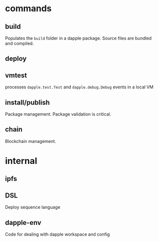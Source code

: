 commands
===

build
---
Populates the `build` folder in a dapple package.
Source files are bundled and compiled.

deploy
---


vmtest
---
processes `dapple.test.Test` and `dapple.debug.Debug` events in a local VM

install/publish
---
Package management. Package validation is critical.

chain
---
Blockchain management.

internal
===

ipfs
---

DSL
---
Deploy sequence language

dapple-env
---
Code for dealing with dapple workspace and config
